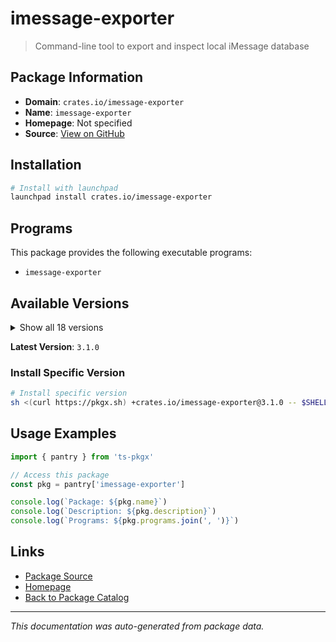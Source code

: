 # imessage-exporter

> Command-line tool to export and inspect local iMessage database

## Package Information

- **Domain**: `crates.io/imessage-exporter`
- **Name**: `imessage-exporter`
- **Homepage**: Not specified
- **Source**: [View on GitHub](https://github.com/pkgxdev/pantry/tree/main/projects/crates.io/imessage-exporter/package.yml)

## Installation

```bash
# Install with launchpad
launchpad install crates.io/imessage-exporter
```

## Programs

This package provides the following executable programs:

- `imessage-exporter`

## Available Versions

<details>
<summary>Show all 18 versions</summary>

- `3.1.0`, `3.0.1`, `3.0.0`, `2.8.0`, `2.7.1`
- `2.7.0`, `2.6.2`, `2.6.1`, `2.6.0`, `2.5.0`
- `2.4.0`, `2.3.0`, `2.2.2`, `2.2.1`, `2.2.0`
- `2.1.1`, `2.1.0`, `2.0.1`

</details>

**Latest Version**: `3.1.0`

### Install Specific Version

```bash
# Install specific version
sh <(curl https://pkgx.sh) +crates.io/imessage-exporter@3.1.0 -- $SHELL -i
```

## Usage Examples

```typescript
import { pantry } from 'ts-pkgx'

// Access this package
const pkg = pantry['imessage-exporter']

console.log(`Package: ${pkg.name}`)
console.log(`Description: ${pkg.description}`)
console.log(`Programs: ${pkg.programs.join(', ')}`)
```

## Links

- [Package Source](https://github.com/pkgxdev/pantry/tree/main/projects/crates.io/imessage-exporter/package.yml)
- [Homepage](#)
- [Back to Package Catalog](../../../package-catalog.md)

---

*This documentation was auto-generated from package data.*
